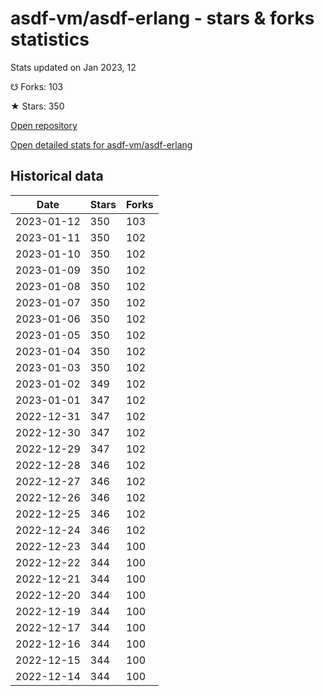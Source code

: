 # asdf-vm/asdf-erlang - stars & forks statistics

Stats updated on Jan 2023, 12

☋ Forks: 103

★ Stars: 350

[Open repository](https://github.com/asdf-vm/asdf-erlang)

[Open detailed stats for asdf-vm/asdf-erlang](https://reviewgithub.com/rep/asdf-vm/asdf-erlang)

## Historical data
| Date | Stars | Forks |
|------|-------|-------|
| 2023-01-12 | 350 | 103 | 
| 2023-01-11 | 350 | 102 | 
| 2023-01-10 | 350 | 102 | 
| 2023-01-09 | 350 | 102 | 
| 2023-01-08 | 350 | 102 | 
| 2023-01-07 | 350 | 102 | 
| 2023-01-06 | 350 | 102 | 
| 2023-01-05 | 350 | 102 | 
| 2023-01-04 | 350 | 102 | 
| 2023-01-03 | 350 | 102 | 
| 2023-01-02 | 349 | 102 | 
| 2023-01-01 | 347 | 102 | 
| 2022-12-31 | 347 | 102 | 
| 2022-12-30 | 347 | 102 | 
| 2022-12-29 | 347 | 102 | 
| 2022-12-28 | 346 | 102 | 
| 2022-12-27 | 346 | 102 | 
| 2022-12-26 | 346 | 102 | 
| 2022-12-25 | 346 | 102 | 
| 2022-12-24 | 346 | 102 | 
| 2022-12-23 | 344 | 100 | 
| 2022-12-22 | 344 | 100 | 
| 2022-12-21 | 344 | 100 | 
| 2022-12-20 | 344 | 100 | 
| 2022-12-19 | 344 | 100 | 
| 2022-12-17 | 344 | 100 | 
| 2022-12-16 | 344 | 100 | 
| 2022-12-15 | 344 | 100 | 
| 2022-12-14 | 344 | 100 | 

